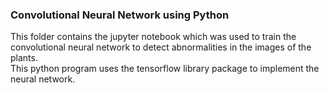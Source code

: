 ### Convolutional Neural Network using Python

This folder contains the jupyter notebook which was used to train the convolutional neural network to detect abnormalities in the images of the plants.<br>
This python program uses the tensorflow library package to implement the neural network.
